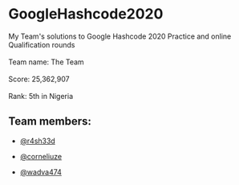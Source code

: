 # GoogleHashcode2020

My Team's solutions to Google Hashcode 2020 Practice and online Qualification rounds
<br/></br>
Team name: The Team <br/></br>
Score: 25,362,907 <br/></br>
Rank: 5th in Nigeria

## Team members:
 - [@r4sh33d](https://github.com/r4sh33d)

 - [@corneliuze](https://github.com/corneliuze) 

 - [@wadva474](https://github.com/wadva474) 
